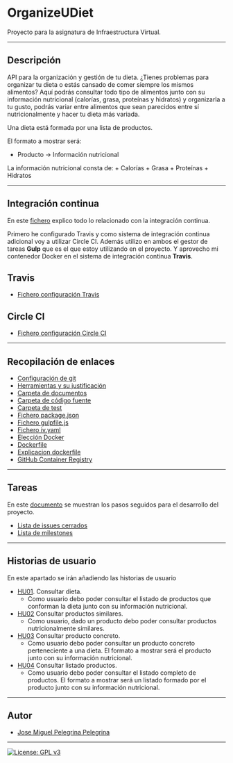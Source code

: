 # OrganizeUDiet
Proyecto para la asignatura de Infraestructura Virtual.

***

## Descripción
API para la organización y gestión de tu dieta. ¿Tienes problemas para organizar tu dieta o estás cansado de comer siempre los mismos alimentos? 
Aquí podrás consultar todo tipo de alimentos junto con su información nutricional (calorías, grasa, proteínas y hidratos) y organizarla a tu gusto, podrás variar entre alimentos que sean parecidos entre sí nutricionalmente y hacer tu dieta más variada. 

Una dieta está formada por una lista de productos.

El formato a mostrar será:

+ Producto -> Información nutricional

La información nutricional consta de: 
	+ Calorías
	+ Grasa
	+ Proteínas
	+ Hidratos	
	
***

## Integración continua

En este [fichero](https://github.com/josemip98/OrganizeUDiet/blob/master/docs/integracion-continua.md) explico todo lo relacionado con la integración continua.

Primero he configurado Travis y como sistema de integración continua adicional voy a utilizar Circle CI.
Además utilizo en ambos el gestor de tareas **Gulp** que es el que estoy utilizando en el proyecto. Y aprovecho mi contenedor Docker en el sistema de integración continua **Travis**.

## Travis

+ [Fichero configuración Travis](https://github.com/josemip98/OrganizeUDiet/blob/master/.travis.yml)

## Circle CI

+ [Fichero configuración Circle CI](https://github.com/josemip98/OrganizeUDiet/blob/master/.circleci/config.yml)
 
***

## Recopilación de enlaces

+ [Configuración de git](https://github.com/josemip98/OrganizeUDiet/blob/master/docs/git_config.md)
+ [Herramientas y su justificación](https://github.com/josemip98/OrganizeUDiet/blob/master/docs/herramientas.md)
+ [Carpeta de documentos](https://github.com/josemip98/OrganizeUDiet/tree/master/docs)
+ [Carpeta de código fuente](https://github.com/josemip98/OrganizeUDiet/tree/master/src)
+ [Carpeta de test](https://github.com/josemip98/OrganizeUDiet/tree/master/tests)
+ [Fichero package.json](https://github.com/josemip98/OrganizeUDiet/blob/master/package.json)
+ [Fichero gulpfile.js](https://github.com/josemip98/OrganizeUDiet/blob/master/gulpfile.js)
+ [Fichero iv.yaml](https://github.com/josemip98/OrganizeUDiet/blob/master/iv.yaml)
+ [Elección Docker](https://github.com/josemip98/OrganizeUDiet/blob/master/docs/eleccionContenedor.md)
+ [Dockerfile](https://github.com/josemip98/OrganizeUDiet/blob/master/Dockerfile)
+ [Explicacion dockerfile](https://github.com/josemip98/OrganizeUDiet/blob/master/docs/dockerfile.md)
+ [GitHub Container Registry](https://github.com/josemip98/OrganizeUDiet/blob/master/docs/github-container.md)

***

## Tareas
En este [documento](https://github.com/josemip98/OrganizeUDiet/tree/master/docs/pasos.md) se muestran los pasos seguidos para el desarrollo del proyecto.

+ [Lista de issues cerrados](https://github.com/josemip98/OrganizeUDiet/issues?q=is%3Aissue+is%3Aclosed)
+ [Lista de milestones](https://github.com/josemip98/OrganizeUDiet/milestones)

***

## Historias de usuario
En este apartado se irán añadiendo las historias de usuario

+ [HU01](https://github.com/josemip98/OrganizeUDiet/issues/9). Consultar dieta.
	+ Como usuario debo poder consultar el listado de productos que conforman la dieta junto con su información nutricional.
+ [HU02](https://github.com/josemip98/OrganizeUDiet/issues/15) Consultar productos similares.
	+ Como usuario, dado un producto debo poder consultar productos nutricionalmente similares.
+ [HU03](https://github.com/josemip98/OrganizeUDiet/issues/20) Consultar producto concreto.
	+ Como usuario debo poder consultar un producto concreto perteneciente a una dieta. El formato a mostrar será el producto junto con su información nutricional.
+ [HU04](https://github.com/josemip98/OrganizeUDiet/issues/40) Consultar listado productos.
	+ Como usuario debo poder consultar el listado completo de productos. El formato a mostrar será un listado formado por el producto junto con su información nutricional.
	
***

## Autor
+ [Jose Miguel Pelegrina Pelegrina](https://github.com/josemip98)

***

[![License: GPL v3](https://img.shields.io/badge/License-GPLv3-blue.svg)](https://www.gnu.org/licenses/gpl-3.0)
